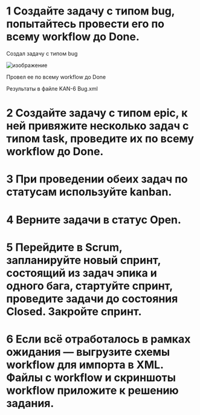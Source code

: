 # 1    Создайте задачу с типом bug, попытайтесь провести его по всему workflow до Done.
Создал задачу с типом bug

![изображение](https://github.com/IOSorokin/CICD/assets/148979909/72d4791b-f799-4f10-9fc8-d6155b148c3b)

Провел ее по всему workflow до Done

Результаты в файле 
KAN-6 Bug.xml


# 2    Создайте задачу с типом epic, к ней привяжите несколько задач с типом task, проведите их по всему workflow до Done.
# 3    При проведении обеих задач по статусам используйте kanban.
# 4    Верните задачи в статус Open.
# 5    Перейдите в Scrum, запланируйте новый спринт, состоящий из задач эпика и одного бага, стартуйте спринт, проведите задачи до состояния Closed. Закройте спринт.
# 6    Если всё отработалось в рамках ожидания — выгрузите схемы workflow для импорта в XML. Файлы с workflow и скриншоты workflow приложите к решению задания.


